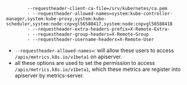 
```
        --requestheader-client-ca-file=/srv/kubernetes/ca.pem
        - --requestheader-allowed-names=system:kube-controller-manager,system:kube-proxy,system:kube-scheduler,system:node:cnpvgl56588417,system:node:cnpvgl56588418
        - --requestheader-extra-headers-prefix=X-Remote-Extra-
        - --requestheader-group-headers=X-Remote-Group
        - --requestheader-username-headers=X-Remote-User
```
- `--requestheader-allowed-names=`: will allow these users to access `/apis/metrics.k8s.io/v1beta1` on apiserver. 
- all these options are used to set the permission to access `/apis/metrics.k8s.io/v1beta1`, which these metrics are register into  apiserver by metrics-server.
